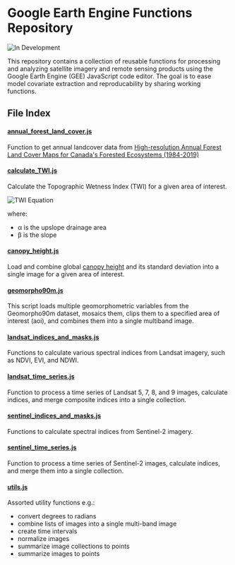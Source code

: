 # Google Earth Engine Functions Repository

![In Development](https://img.shields.io/badge/Status-In%20Development-yellow)

This repository contains a collection of reusable functions for processing and analyzing satellite imagery and remote sensing products using the Google Earth Engine (GEE) JavaScript code editor. The goal is to ease model covariate extraction and reproducability by sharing working functions.

## File Index

#### [annual_forest_land_cover.js](https://github.com/bgcasey/google_earth_engine_functions/blob/main/annual_forest_land_cover.js)
Function to get annual landcover data from [High-resolution Annual Forest Land Cover Maps for Canada's Forested Ecosystems (1984-2019)](https://gee-community-catalog.org/projects/ca_lc/)

#### [calculate_TWI.js](https://github.com/bgcasey/google_earth_engine_functions/blob/main/calculate_TWI.js)
Calculate the Topographic Wetness Index (TWI) for a given area of interest. 

![TWI Equation](https://latex.codecogs.com/png.latex?\text{TWI}=\ln\left(\frac{\alpha}{\tan(\beta)}\right))

where:
- α is the upslope drainage area
- β is the slope


#### [canopy_height.js](https://github.com/bgcasey/google_earth_engine_functions/blob/main/canopy_height.js)
Load and combine global [canopy height](https://gee-community-catalog.org/projects/canopy/) and its standard deviation into a single image for a given area of interest. 

#### [geomorpho90m.js](https://github.com/bgcasey/google_earth_engine_functions/blob/main/geomorpho90m.js)
This script loads multiple geomorphometric variables from the 
Geomorpho90m dataset, mosaics them, clips them to a specified area 
of interest (aoi), and combines them into a single multiband image.

#### [landsat_indices_and_masks.js](https://github.com/bgcasey/google_earth_engine_functions/blob/main/landsat_indices_and_masks.js)
Functions to calculate various spectral indices from Landsat imagery, such as NDVI, EVI, and NDWI.

#### [landsat_time_series.js](https://github.com/bgcasey/google_earth_engine_functions/blob/main/landsat_time_series.js)
Function to process a time series of Landsat 5, 7, 8, and 9 images, calculate indices, and merge composite indices into a single collection.

#### [sentinel_indices_and_masks.js](https://github.com/bgcasey/google_earth_engine_functions/blob/main/sentinel_indices_and_masks.js)
Functions to calculate  spectral indices from Sentinel-2 imagery. 

#### [sentinel_time_series.js](https://github.com/bgcasey/google_earth_engine_functions/blob/main/sentinel_time_series.js)
Function to process a time series of Sentinel-2 images, calculate indices, and merge them into a single collection.

#### [utils.js](https://github.com/bgcasey/google_earth_engine_functions/blob/main/utils.js)
Assorted utility functions e.g.:
- convert degrees to radians
- combine lists of images into a single multi-band image
- create time intervals
- normalize images
- summarize image collections to points
- summarize images to points
